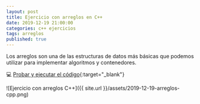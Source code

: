 ```yaml
---
layout: post
title: Ejercicio con arreglos en C++
date: 2019-12-19 21:00:00
categories: c++ ejercicios
tags: arreglos
published: true
---
```



Los arreglos son una de las estructuras de datos más básicas que podemos utilizar para implementar algoritmos y contenedores.

💻 [Probar y ejecutar el código](https://repl.it/@programacionde1/Subarreglos-que-sumen-0){:target="_blank"}



![Ejercicio con arreglos C++]({{ site.url }}/assets/2019-12-19-arreglos-cpp.png)
